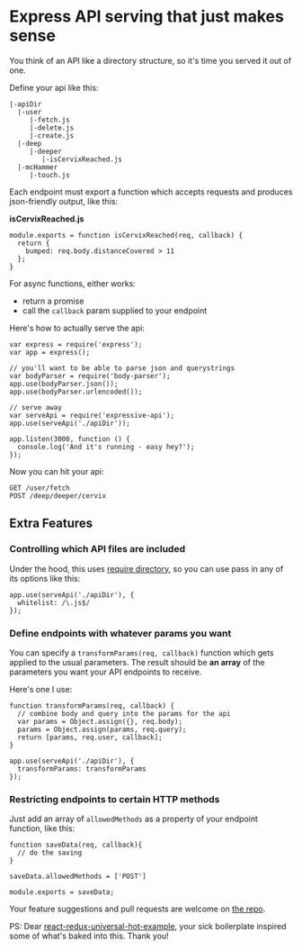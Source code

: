 # Express API serving that just makes sense

You think of an API like a directory structure, so it's time you served it out of one.

Define your api like this:

    |-apiDir
      |-user
         |-fetch.js
         |-delete.js
         |-create.js
      |-deep
         |-deeper
            |-isCervixReached.js
      |-mcHammer
         |-touch.js

Each endpoint must export a function which accepts requests and produces json-friendly output, like this:

**isCervixReached.js**

    module.exports = function isCervixReached(req, callback) {
      return {
        bumped: req.body.distanceCovered > 11
      };
    }

For async functions, either works:
 
 - return a promise
 - call the `callback` param supplied to your endpoint
 
Here's how to actually serve the api:

    var express = require('express');
    var app = express();
    
    // you'll want to be able to parse json and querystrings
    var bodyParser = require('body-parser'); 
    app.use(bodyParser.json());
    app.use(bodyParser.urlencoded());
    
    // serve away
    var serveApi = require('expressive-api');
    app.use(serveApi('./apiDir'));
    
    app.listen(3000, function () {
      console.log('And it's running - easy hey?');
    });

Now you can hit your api:
    
    GET /user/fetch
    POST /deep/deeper/cervix

## Extra Features

### Controlling which API files are included

Under the hood, this uses [require directory](https://www.npmjs.com/package/require-directory), so you can use pass in any of its options like this:

    app.use(serveApi('./apiDir'), {
      whitelist: /\.js$/
    });

### Define endpoints with whatever params you want

You can specify a `transformParams(req, callback)` function which gets applied to the usual parameters.
The result should be **an array** of the parameters you want your API endpoints to receive.

Here's one I use:

    function transformParams(req, callback) {
      // combine body and query into the params for the api
      var params = Object.assign({}, req.body);
      params = Object.assign(params, req.query);
      return [params, req.user, callback];
    }
    
    app.use(serveApi('./apiDir'), {
      transformParams: transformParams
    });
    
### Restricting endpoints to certain HTTP methods

Just add an array of `allowedMethods` as a property of your endpoint function, like this:

    function saveData(req, callback){
      // do the saving
    }
    
    saveData.allowedMethods = ['POST']
    
    module.exports = saveData;

Your feature suggestions and pull requests are welcome on [the repo](https://github.com/super-cache-money/expressive-api). 

PS: Dear [react-redux-universal-hot-example](https://github.com/erikras/react-redux-universal-hot-example), your sick boilerplate inspired some of what's baked into this. Thank you!
